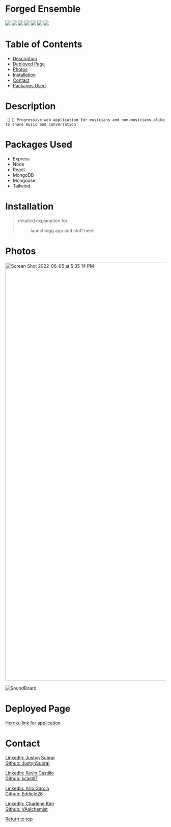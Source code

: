 # Forged Ensemble

![](https://img.shields.io/badge/Javascript-yellow.svg)
![](https://img.shields.io/badge/Express.js-red.svg)
![](https://img.shields.io/badge/Node.js-green.svg)
![](https://img.shields.io/badge/Mongoose-orange.svg)
![](https://img.shields.io/badge/MongoDB-blue.svg)
![](https://img.shields.io/badge/React-pink.svg)
![](https://img.shields.io/badge/Tailwind-purple.svg)



# Table of Contents
* [Description](#description)
* [Deployed Page](#deployed-page)
* [Photos](#photos)
* [Installation](#installation)
* [Contact](#contact)
* [Packages Used](#packages-used)

# Description
```
 🎼 🎹 Progressive web application for musicians and non-musicians alike to share music and conversation!
```

# Packages Used
  * Express
  * Node
  * React
  * MongoDB
  * Mongoose
  * Tailwind

# Installation

> detailed explanation for 
>> launchingg app and stuff here


# Photos
<img width="1310" alt="Screen Shot 2022-06-05 at 5 35 14 PM" src="https://user-images.githubusercontent.com/94813193/172077221-e81abf92-42d7-404e-9878-e5509829ef97.png">

![SoundBoard](https://user-images.githubusercontent.com/94813193/172077098-21963e64-d4f6-4373-bbd8-e27fdf665b91.png)





# Deployed Page

<a href="http://forged-ensemble.herokuapp.com/">Heroku link for application</a> 
 
# Contact
<a href="">LinkedIn: Justyn Subrai </a><br>
<a href="https://github.com/JustynSubrai">Github: JustynSubrai</a><br>

<a href="">LinkedIn: Kevin Castillo </a><br>
<a href="https://github.com/kcastil7">Github: kcastil7</a><br>

<a href="">LinkedIn: Arlo Garcia </a><br>
<a href="https://github.com/Eddielo26">Github: Eddielo26</a><br>

<a href="">LinkedIn: Charlene Kim </a><br>
<a href="https://github.com/VAalchemist">Github: VAalchemist</a><br>


[Return to top](#forged-ensemble)
